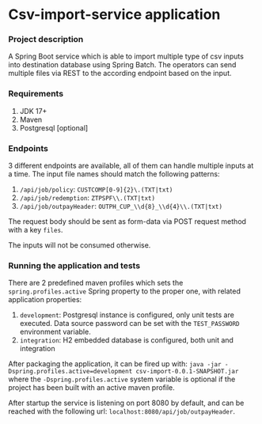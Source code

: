 # Csv-import-service application

### Project description
A Spring Boot service which is able to import multiple type of csv inputs into destination database using Spring Batch. The operators can send multiple files via REST to the according endpoint based on the input.

### Requirements
1. JDK 17+
2. Maven
3. Postgresql [optional]
### Endpoints
3 different endpoints are available, all of them can handle multiple inputs at a time.
The input file names should match the following patterns:
1. `/api/job/policy`: `CUSTCOMP[0-9]{2}\.(TXT|txt)`
2. `/api/job/redemption`: `ZTPSPF\\.(TXT|txt)`
3. `/api/job/outpayHeader`: `OUTPH_CUP_\\d{8}_\\d{4}\\.(TXT|txt)`

The request body should be sent as form-data via POST request method with a key `files`.

The inputs will not be consumed otherwise.

### Running the application and tests

There are 2 predefined maven profiles which sets the `spring.profiles.active` Spring property to the proper one, with related application properties:
1. `development`: Postgresql instance is configured, only unit tests are executed. Data source password can be set with the `TEST_PASSWORD` environment variable.
2. `integration`: H2 embedded database is configured, both unit and integration

After packaging the application, it can be fired up with:
`java -jar -Dspring.profiles.active=development csv-import-0.0.1-SNAPSHOT.jar`
where the `-Dspring.profiles.active` system variable is optional if the project has been built with an active maven profile.

After startup the service is listening on port 8080 by default, and can be reached with the following url: `localhost:8080/api/job/outpayHeader`.
